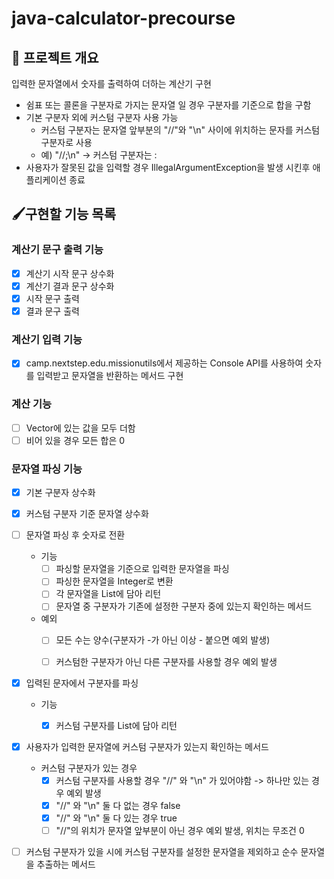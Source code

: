 # java-calculator-precourse

## 💪 프로젝트 개요

입력한 문자열에서 숫자를 출력하여 더하는 계산기 구현

- 쉼표 또는 콜론을 구분자로 가지는 문자열 일 경우 구분자를 기준으로 합을 구함
- 기본 구분자 외에 커스텀 구분자 사용 가능
    - 커스텀 구분자는 문자열 앞부분의 "//"와 "\n" 사이에 위치하는 문자를 커스텀 구분자로 사용
    - 예) "//;\n" -> 커스텀 구분자는 :
- 사용자가 잘못된 값을 입력할 경우 IllegalArgumentException을 발생 시킨후 애플리케이션 종료

## 🖌️구현할 기능 목록

### 계산기 문구 출력 기능

- [X] 계산기 시작 문구 상수화
- [X] 계산기 결과 문구 상수화
- [X] 시작 문구 출력
- [X] 결과 문구 출력

### 계산기 입력 기능

- [X] camp.nextstep.edu.missionutils에서 제공하는 Console API를 사용하여 숫자를 입력받고 문자열을 반환하는 메서드 구현

### 계산 기능

- [ ] Vector<Integer>에 있는 값을 모두 더함
- [ ] 비어 있을 경우 모든 합은 0

### 문자열 파싱 기능

- [X] 기본 구분자 상수화

- [X] 커스텀 구분자 기준 문자열 상수화

- [ ] 문자열 파싱 후 숫자로 전환
    - 기능
        - [ ] 파싱할 문자열을 기준으로 입력한 문자열을 파싱
        - [ ] 파싱한 문자열을 Integer로 변환
        - [ ] 각 문자열을 List<Integer>에 담아 리턴
        - [ ] 문자열 중 구분자가 기존에 설정한 구분자 중에 있는지 확인하는 메서드
    - 예외
        - [ ] 모든 수는 양수(구분자가 -가 아닌 이상 - 붙으면 예외 발생)
        - [ ] 커스텀한 구분자가 아닌 다른 구분자를 사용할 경우 예외 발생


- [X] 입력된 문자에서 구분자를 파싱
    - 기능
        - [X] 커스텀 구분자를 List<Character>에 담아 리턴


- [X] 사용자가 입력한 문자열에 커스텀 구분자가 있는지 확인하는 메서드
    - 커스텀 구분자가 있는 경우
        - [X] 커스텀 구분자를 사용할 경우 "//" 와 "\n" 가 있어야함 -> 하나만 있는 경우 예외 발생
        - [X] "//" 와 "\n" 둘 다 없는 경우 false
        - [X] "//" 와 "\n" 둘 다 있는 경우 true
        - [ ] "//"의 위치가 문자열 앞부분이 아닌 경우 예외 발생, 위치는 무조건 0

- [ ] 커스텀 구분자가 있을 시에 커스텀 구분자를 설정한 문자열을 제외하고 순수 문자열을 추출하는 메서드